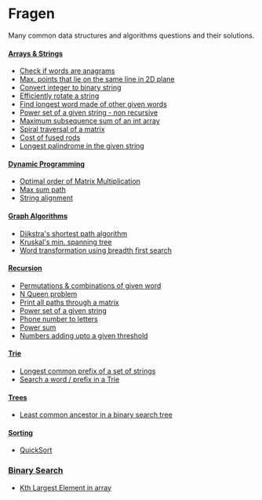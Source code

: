 Fragen
=======

Many common data structures and algorithms questions and their solutions.

#### [Arrays & Strings](src/com/arrays_strings)
- [Check if words are anagrams](src/com/arrays_strings/Anagrams.java)
- [Max. points that lie on the same line in 2D plane](src/com/arrays_strings/MaxPointsOnLineIn2DPlane.java)
- [Convert integer to binary string](src/com/arrays_strings/ConvertIntToBinaryStr.java)
- [Efficiently rotate a string](src/com/arrays_strings/rotate.C)
- [Find longest word made of other given words](src/com/arrays_strings/LongestWordMadeOfOtherWords.java)
- [Power set of a given string - non recursive](src/com/arrays_strings/PowerSetNonRecursive.java)
- [Maximum subsequence sum of an int array](src/com/arrays_strings/maxSubseqSum.C)
- [Spiral traversal of a matrix](src/com/arrays_strings/MatrixTraversal.java)
- [Cost of fused rods](src/com/arrays_strings/CostFusedRods.java)
- [Longest palindrome in the given string](src/com/arrays_strings/LongestPalindrome.java)

#### [Dynamic Programming](src/com/dynamicproogramming)
- [Optimal order of Matrix Multiplication](src/com/dynamicprogramming/OptimalMatrixMultiplicationCost.java)
- [Max sum path](src/com/dynamicprogramming/MaxSumPathThroughTriangle.java)
- [String alignment](src/com/dynamicprogramming/SmithWaterman.java)

#### [Graph Algorithms](src/com/graphs)
- [Dijkstra's shortest path algorithm](src/com/graphs/MinCostPath.java)
- [Kruskal's min. spanning tree](src/com/graphs/MinSpanningTreeKruskals.java)
- [Word transformation using breadth first search](src/com/graphs/WordLadder.java)

#### [Recursion](src/com/recursion)
- [Permutations & combinations of given word](src/com/recursion/Permute.C)
- [N Queen problem](src/com/recursion/NQueenProblem.java)
- [Print all paths through a matrix](src/com/recursion/MatrixAllPaths.java)
- [Power set of a given string](src/com/recursion/PowerSetRecursive.java)
- [Phone number to letters](src/com/recursion/PhoneNumberToLetters.java)
- [Power sum](src/com/recursion/PowerSum.java)
- [Numbers adding upto a given threshold](src/com/recursion/NumbersAddingUpToThreshold.java)

#### [Trie](src/com/trie)
- [Longest common prefix of a set of strings](src/com/trie/LongestCommonPrefix.java)
- [Search a word / prefix in a Trie](src/com/trie/TrieSearch.java)

#### [Trees](src/com/trees)
- [Least common ancestor in a binary search tree](src/com/trees/LeastCommonAncestorBinarySearchTree.java)

#### [Sorting](src/com/sorting)
- [QuickSort](src/com/sorting/QuickSort.java)

### [Binary Search](src/com/binarysearch)
- [Kth Largest Element in array](src/com/binarysearch/KthLargestElement.java)
